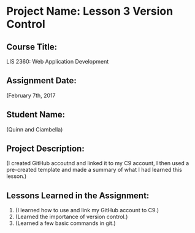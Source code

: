 # Project Name:  Lesson 3 Version Control

## Course Title:
LIS 2360:  Web Application Development

## Assignment Date:  
(February 7th, 2017
## Student Name:  
(Quinn and Ciambella)

## Project Description:
(I created GitHub accoutnd and linked it to my C9 account, I then used a pre-created template and made a summary of what I had learned this lesson.)

## Lessons Learned in the Assignment:
1. (I learned how to use and link my GitHub account to C9.)
2. (Learned the importance of version control.)
3. (Learned a few basic commands in git.)
